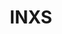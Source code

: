 ---
title: "INXS"
summary: "INXS were an Australian rock band, formed as the Farriss Brothers in 1977 in Sydney, New South Wales. The founding members were bassist Garry Gary Beers, main composer and keyboardist Andrew Farriss, drummer Jon Farriss, guitarist Tim Farriss, lead singer and main lyricist Michael Hutchence, and guitarist and saxophonist Kirk Pengilly. For 20 years, INXS was fronted by Hutchence, whose magnetic stage presence made him the focal point of the band. Initially known for their new wave/pop style, the band later developed a harder pub rock style that included funk and dance elements.In 1984, INXS had their first number-one hit in Australia with \"Original Sin\". The band achieved international success in the mid-to-late 1980s and early 1990s with the hit albums Listen Like Thieves, Kick, and X, and the singles \"What You Need\", \"Need You Tonight\" , \"Devil Inside\", \"Never Tear Us Apart\", \"Suicide Blonde\" and \"New Sensation\".After Hutchence's death on 22 November 1997, INXS made appearances with several guest singers, and toured and recorded with Jon Stevens as lead singer, beginning in 2000. In 2005, members of INXS participated in Rock Star: INXS, a reality television series that culminated in the selection of Canadian J.D. Fortune as their new lead singer. Irish singer-songwriter Ciaran Gribbin replaced Fortune as lead singer in 2011. During a concert on 11 November 2012, INXS stated that the performance would be their last, although they did not announce the band's permanent retirement.
INXS won six Australian Recording Industry Association awards, including three for \"Best Group\" in 1987, 1989 and 1992; the band was inducted into the ARIA Hall of Fame in 2001. INXS has sold over 70 million albums worldwide, making them one of Australia's highest selling music acts of all time."
image: "inxs.jpg"
apple_music_artist_url: "https://music.apple.com/gb/artist/inxs/157405"
wikipedia_url: "https://en.wikipedia.org/wiki/INXS"
---